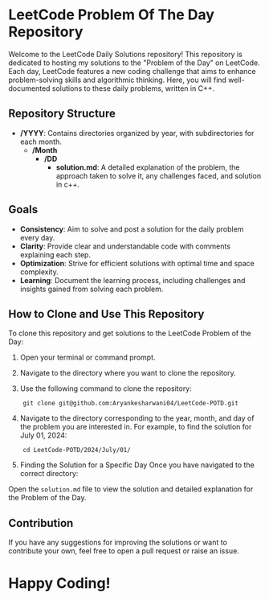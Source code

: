 # LeetCode Problem Of The Day Repository

Welcome to the LeetCode Daily Solutions repository! This repository is dedicated to hosting my solutions to the "Problem of the Day" on LeetCode. Each day, LeetCode features a new coding challenge that aims to enhance problem-solving skills and algorithmic thinking. Here, you will find well-documented solutions to these daily problems, written in C++.

## Repository Structure

- **/YYYY**: Contains directories organized by year, with subdirectories for each month.
    - **/Month**
      - **/DD**
        - **solution.md**: A detailed explanation of the problem, the approach taken to solve it, any challenges faced, and solution in c++.
        
## Goals

- **Consistency**: Aim to solve and post a solution for the daily problem every day.
- **Clarity**: Provide clear and understandable code with comments explaining each step.
- **Optimization**: Strive for efficient solutions with optimal time and space complexity.
- **Learning**: Document the learning process, including challenges and insights gained from solving each problem.

## How to Clone and Use This Repository

To clone this repository and get solutions to the LeetCode Problem of the Day:

1. Open your terminal or command prompt.

2. Navigate to the directory where you want to clone the repository.

3. Use the following command to clone the repository:

  ```
      git clone git@github.com:Aryankesharwani04/LeetCode-POTD.git
  ```

4. Navigate to the directory corresponding to the year, month, and day of the problem you are interested in. For example, to find the solution for July 01, 2024:

```
    cd LeetCode-POTD/2024/July/01/
```
5. Finding the Solution for a Specific Day
      Once you have navigated to the correct directory:

  Open the `solution.md` file to view the solution and detailed explanation for the Problem of the Day.
   
## Contribution

If you have any suggestions for improving the solutions or want to contribute your own, feel free to open a pull request or raise an issue.

# Happy Coding!
